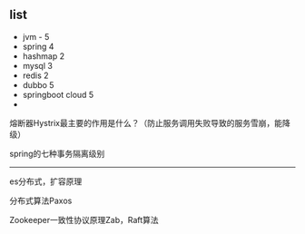 
## list

- jvm - 5
- spring 4
- hashmap 2
- mysql 3
- redis 2
- dubbo 5
- springboot cloud 5
-  


熔断器Hystrix最主要的作用是什么？（防止服务调用失败导致的服务雪崩，能降级）

spring的七种事务隔离级别

---



es分布式，扩容原理

分布式算法Paxos

Zookeeper一致性协议原理Zab，Raft算法